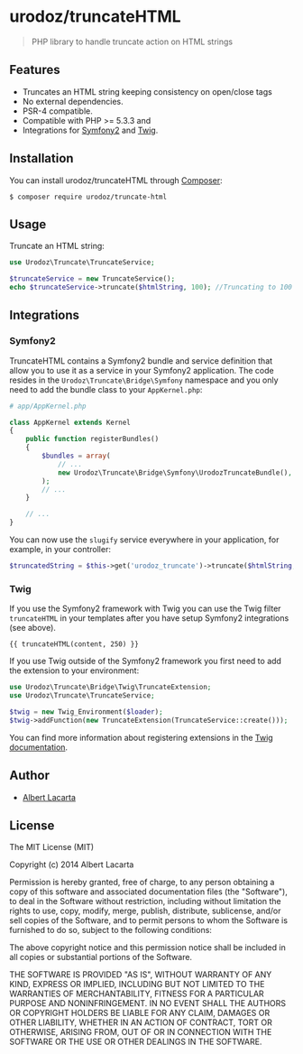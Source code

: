 urodoz/truncateHTML
============

> PHP library to handle truncate action on HTML strings


Features
--------

- Truncates an HTML string keeping consistency on open/close tags
- No external dependencies.
- PSR-4 compatible.
- Compatible with PHP >= 5.3.3 and
- Integrations for [Symfony2](http://symfony.com) and [Twig](http://twig.sensiolabs.org).


Installation
------------

You can install urodoz/truncateHTML through [Composer](https://getcomposer.org):

```shell
$ composer require urodoz/truncate-html
```

Usage
-----

Truncate an HTML string:

```php
use Urodoz\Truncate\TruncateService;

$truncateService = new TruncateService();
echo $truncateService->truncate($htmlString, 100); //Truncating to 100 characters
```

Integrations
------------

### Symfony2

TruncateHTML contains a Symfony2 bundle and service definition that allow you to use it as a service in your Symfony2 application.
The code resides in the `Urodoz\Truncate\Bridge\Symfony` namespace and you only need to add the bundle class to your `AppKernel.php`:

```php
# app/AppKernel.php

class AppKernel extends Kernel
{
    public function registerBundles()
    {
        $bundles = array(
            // ...
            new Urodoz\Truncate\Bridge\Symfony\UrodozTruncateBundle(),
        );
        // ...
    }

    // ...
}
```

You can now use the `slugify` service everywhere in your application, for example, in your controller:

```php
$truncatedString = $this->get('urodoz_truncate')->truncate($htmlString, 100);
```

### Twig

If you use the Symfony2 framework with Twig you can use the Twig filter `truncateHTML` in your templates after you have setup Symfony2 integrations (see above).

```twig
{{ truncateHTML(content, 250) }}
```

If you use Twig outside of the Symfony2 framework you first need to add the extension to your environment:

```php
use Urodoz\Truncate\Bridge\Twig\TruncateExtension;
use Urodoz\Truncate\TruncateService;

$twig = new Twig_Environment($loader);
$twig->addFunction(new TruncateExtension(TruncateService::create()));
```

You can find more information about registering extensions in the [Twig documentation](http://twig.sensiolabs.org/doc/advanced.html#creating-an-extension).

Author
-------

- [Albert Lacarta](https://github.com/urodoz)


License
-------

The MIT License (MIT)

Copyright (c) 2014 Albert Lacarta

Permission is hereby granted, free of charge, to any person obtaining a copy
of this software and associated documentation files (the "Software"), to deal
in the Software without restriction, including without limitation the rights
to use, copy, modify, merge, publish, distribute, sublicense, and/or sell
copies of the Software, and to permit persons to whom the Software is
furnished to do so, subject to the following conditions:

The above copyright notice and this permission notice shall be included in all
copies or substantial portions of the Software.

THE SOFTWARE IS PROVIDED "AS IS", WITHOUT WARRANTY OF ANY KIND, EXPRESS OR
IMPLIED, INCLUDING BUT NOT LIMITED TO THE WARRANTIES OF MERCHANTABILITY,
FITNESS FOR A PARTICULAR PURPOSE AND NONINFRINGEMENT. IN NO EVENT SHALL THE
AUTHORS OR COPYRIGHT HOLDERS BE LIABLE FOR ANY CLAIM, DAMAGES OR OTHER
LIABILITY, WHETHER IN AN ACTION OF CONTRACT, TORT OR OTHERWISE, ARISING FROM,
OUT OF OR IN CONNECTION WITH THE SOFTWARE OR THE USE OR OTHER DEALINGS IN THE
SOFTWARE.
